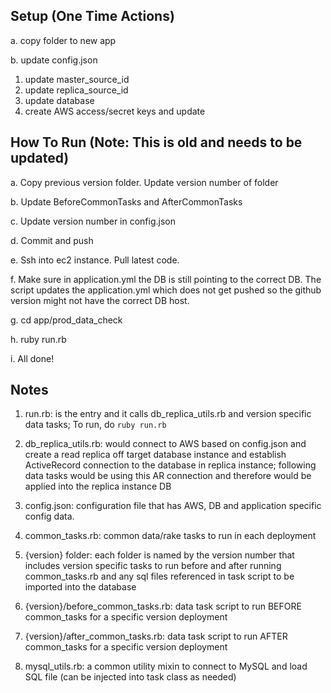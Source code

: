 Setup (One Time Actions)
---------
a. copy folder to new app

b. update config.json
1. update master_source_id
2. update replica_source_id
3. update database
4. create AWS access/secret keys and update

How To Run (Note: This is old and needs to be updated)
---------

a. Copy previous version folder. Update version number of folder

b. Update BeforeCommonTasks and AfterCommonTasks

c. Update version number in config.json

d. Commit and push

e. Ssh into ec2 instance. Pull latest code.

f. Make sure in application.yml the DB is still pointing to the correct DB. The script updates the application.yml which does not get pushed so the github version might not have the correct DB host.

g. cd app/prod_data_check

h. ruby run.rb

i. All done!


Notes
---------

1. run.rb: is the entry and it calls db_replica_utils.rb and version specific data tasks;
To run, do `ruby run.rb`

2. db_replica_utils.rb: would connect to AWS based on config.json and create a read replica off target 
database instance and establish ActiveRecord connection to the database in replica instance; following 
data tasks would be using this AR connection and therefore would be applied into the replica instance DB

3. config.json: configuration file that has AWS, DB and application specific config data.

4. common_tasks.rb: common data/rake tasks to run in each deployment

5. {version} folder: each folder is named by the version number that includes version specific tasks to run before and after running common_tasks.rb and any sql files referenced in task script to be imported into the database

6. {version}/before_common_tasks.rb: data task script to run BEFORE common_tasks for a specific version deployment

7. {version}/after_common_tasks.rb: data task script to run AFTER common_tasks for a specific version deployment

8. mysql_utils.rb: a common utility mixin to connect to MySQL and load SQL file (can be injected into task class as needed)
